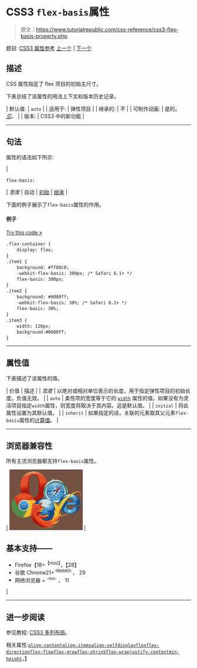 # CSS3 `flex-basis`属性

> 原文：<https://www.tutorialrepublic.com/css-reference/css3-flex-basis-property.php>

题目: [CSS3 属性参考](css3-properties.php) [上一个](css3-flex-property.php) | [下一个](css3-flex-direction-property.php)

## 描述

CSS 属性指定了 flex 项目的初始主尺寸。

下表总结了该属性的用法上下文和版本历史记录。

| 默认值: | `auto` |
| 适用于: | 弹性项目 |
| 继承的: | 不 |
| 可制作动画: | 是的。 [*见*](css-animatable-properties.php)*。* |
| 版本: | CSS3 中的新功能 |

* * *

## 句法

属性的语法如下所示:

| 

```
flex-basis: 
```

 | *宽度* &#124; 自动 &#124; [初始](../definitions.php#initial) &#124; [继承](../definitions.php#inherit) |

下面的例子展示了`flex-basis`属性的作用。

#### 例子

[Try this code »](../codelab.php?topic=css3&file=flex-basis-property "Try this code using online Editor")

```
.flex-container {
    display: flex;      
} 
.item1 {
    background: #ff80c0;
    -webkit-flex-basis: 300px; /* Safari 6.1+ */
    flex-basis: 300px;
}
.item2 {
    background: #8080ff;
    -webkit-flex-basis: 30%; /* Safari 6.1+ */
    flex-basis: 30%;
}
.item3 {
    width: 120px;
    background:#0080ff;
}
```

* * *

## 属性值

下表描述了该属性的值。

| 价值 | 描述 |
| *宽度* | 以绝对或相对单位表示的长度，用于指定弹性项目的初始长度。负值无效。 |
| `auto` | 柔性项的宽度等于它的 [`width`](css-width-property.php) 属性的值。如果没有为灵活项目指定`width`属性，则宽度将取决于其内容。这是默认值。 |
| `initial` | 将此属性设置为其默认值。 |
| `inherit` | 如果指定的话，关联的元素取其父元素`flex-basis`属性的[计算值](../definitions.php#computed-value)。 |

* * *

## 浏览器兼容性

所有主流浏览器都支持`flex-basis`属性。

| ![Browsers Icon](img/e9331123c77668c1832e541c2fca1002.png) | 

## 基本支持——

*   Firefox【18+<sup class="badge">【moz】</sup>，【28】
*   谷歌 Chrome21+<sup class="badge">-WebKit-</sup>， 29
*   网络浏览器 + <sup class="badge">-ms-</sup> ， 11

 |

* * *

## 进一步阅读

参见教程: [CSS3 多列布局](../css-tutorial/css3-multi-column-layouts.php)。

相关属性:[`align-content`](css3-align-content-property.php)[`align-items`](css3-align-items-property.php)[`align-self`](css3-align-self-property.php)[`display`](css-display-property.php)[`flex`](css3-flex-property.php)[`flex-direction`](css3-flex-direction-property.php)[`flex-flow`](css3-flex-flow-property.php)[`flex-grow`](css3-flex-grow-property.php)[`flex-shrink`](css3-flex-shrink-property.php)[`flex-wrap`](css3-flex-wrap-property.php)[`justify-content`](css3-justify-content-property.php)[`min-height`](css-min-height-property.php)，】